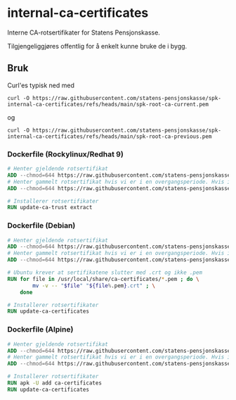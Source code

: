 # internal-ca-certificates

Interne CA-rotsertifikater for Statens Pensjonskasse.

Tilgjengeliggjøres offentlig for å enkelt kunne bruke de i bygg.

## Bruk

Curl'es typisk ned med

`curl -O https://raw.githubusercontent.com/statens-pensjonskasse/spk-internal-ca-certificates/refs/heads/main/spk-root-ca-current.pem`

og

`curl -O https://raw.githubusercontent.com/statens-pensjonskasse/spk-internal-ca-certificates/refs/heads/main/spk-root-ca-previous.pem`

### Dockerfile (Rockylinux/Redhat 9)

```Dockerfile
# Henter gjeldende rotsertifikat
ADD --chmod=644 https://raw.githubusercontent.com/statens-pensjonskasse/spk-internal-ca-certificates/refs/heads/main/spk-root-ca-current.pem /etc/pki/ca-trust/source/anchors/
# Henter gammelt rotsertifikat hvis vi er i en overgangsperiode. Hvis ikke så er dette en symlink som peker til samme sertifikat som over.
ADD --chmod=644 https://raw.githubusercontent.com/statens-pensjonskasse/spk-internal-ca-certificates/refs/heads/main/spk-root-ca-previous.pem /etc/pki/ca-trust/source/anchors/

# Installerer rotsertifikater
RUN update-ca-trust extract
```

### Dockerfile (Debian)

```Dockerfile
# Henter gjeldende rotsertifikat
ADD --chmod=644 https://raw.githubusercontent.com/statens-pensjonskasse/spk-internal-ca-certificates/refs/heads/main/spk-root-ca-current.pem /usr/local/share/ca-certificates/
# Henter gammelt rotsertifikat hvis vi er i en overgangsperiode. Hvis ikke så er dette en symlink som peker til samme sertifikat som over.
ADD --chmod=644 https://raw.githubusercontent.com/statens-pensjonskasse/spk-internal-ca-certificates/refs/heads/main/spk-root-ca-previous.pem /usr/local/share/ca-certificates/

# Ubuntu krever at sertifikatene slutter med .crt og ikke .pem
RUN for file in /usr/local/share/ca-certificates/*.pem ; do \
        mv -v -- "$file" "${file%.pem}.crt" ; \
    done

# Installerer rotsertifikater
RUN update-ca-certificates
```

### Dockerfile (Alpine)

```Dockerfile
# Henter gjeldende rotsertifikat
ADD --chmod=644 https://raw.githubusercontent.com/statens-pensjonskasse/spk-internal-ca-certificates/refs/heads/main/spk-root-ca-current.pem /usr/local/share/ca-certificates/
# Henter gammelt rotsertifikat hvis vi er i en overgangsperiode. Hvis ikke så er dette en symlink som peker til samme sertifikat som over.
ADD --chmod=644 https://raw.githubusercontent.com/statens-pensjonskasse/spk-internal-ca-certificates/refs/heads/main/spk-root-ca-previous.pem /usr/local/share/ca-certificates/

# Installerer rotsertifikater
RUN apk -U add ca-certificates
RUN update-ca-certificates
```
